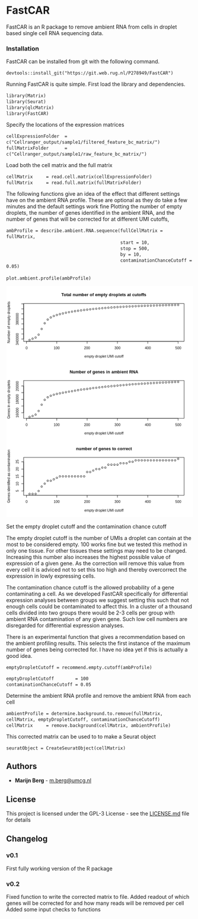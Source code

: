 # FastCAR

FastCAR is an R package to remove ambient RNA from cells in droplet based single cell RNA sequencing data.


### Installation

FastCAR can be installed from git with the following command.

```
devtools::install_git("https://git.web.rug.nl/P278949/FastCAR")
```

Running FastCAR is quite simple.
First load the library and dependencies.

```
library(Matrix)
library(Seurat)
library(qlcMatrix)
library(FastCAR)
```
Specify the locations of the expression matrices

```
cellExpressionFolder  = c("Cellranger_output/sample1/filtered_feature_bc_matrix/")
fullMatrixFolder      = c("Cellranger_output/sample1/raw_feature_bc_matrix/")
```
Load both the cell matrix and the full matrix
```
cellMatrix     = read.cell.matrix(cellExpressionFolder)
fullMatrix     = read.full.matrix(fullMatrixFolder)
```
The following functions give an idea of the effect that different settings have on the ambient RNA profile. 
These are optional as they do take a few minutes and the default settings work fine
Plotting the number of empty droplets, the number of genes identified in the ambient RNA, and the number of genes that will be corrected for at different UMI cutoffs,

```
ambProfile = describe.ambient.RNA.sequence(fullCellMatrix = fullMatrix, 
                                           start = 10, 
                                           stop = 500, 
                                           by = 10, 
                                           contaminationChanceCutoff = 0.05)
                                           
plot.ambient.profile(ambProfile)
``` 
![picture](Images/Example_profile.png)


Set the empty droplet cutoff and the contamination chance cutoff

The empty droplet cutoff is the number of UMIs a droplet can contain at the most to be considered empty.
100 works fine but we tested this method in only one tissue. For other tissues these settings may need to be changed.
Increasing this number also increases the highest possible value of expression of a given gene.
As the correction will remove this value from every cell it is adviced not to set this too high and thereby overcorrect the expression in lowly expressing cells.

The contamination chance cutoff is the allowed probability of a gene contaminating a cell. 
As we developed FastCAR specifically for differential expression analyses between groups we suggest setting this such that not enough cells could be contaminated to affect this.
In a cluster of a thousand cells divided into two groups there would be 2-3 cells per group with ambient RNA contamination of any given gene.
Such low cell numbers are disregarded for differential expression analyses.

There is an experimental function that gives a recommendation based on the ambient profiling results.
This selects the first instance of the maximum number of genes being corrected for.
I have no idea yet if this is actually a good idea.

```
emptyDropletCutoff = recommend.empty.cutoff(ambProfile)
```


```
emptyDropletCutoff        = 100 
contaminationChanceCutoff = 0.05
```

Determine the ambient RNA profile and remove the ambient RNA from each cell
```
ambientProfile = determine.background.to.remove(fullMatrix, cellMatrix, emptyDropletCutoff, contaminationChanceCutoff)
cellMatrix     = remove.background(cellMatrix, ambientProfile)
```

This corrected matrix can be used to to make a Seurat object

```
seuratObject = CreateSeuratObject(cellMatrix) 
```


## Authors

* **Marijn Berg** - m.berg@umcg.nl

## License

This project is licensed under the GPL-3 License - see the [LICENSE.md](LICENSE.md) file for details

## Changelog

### v0.1
First fully working version of the R package

### v0.2
Fixed function to write the corrected matrix to file.
Added readout of which genes will be corrected for and how many reads will be removed per cell
Added some input checks to functions
